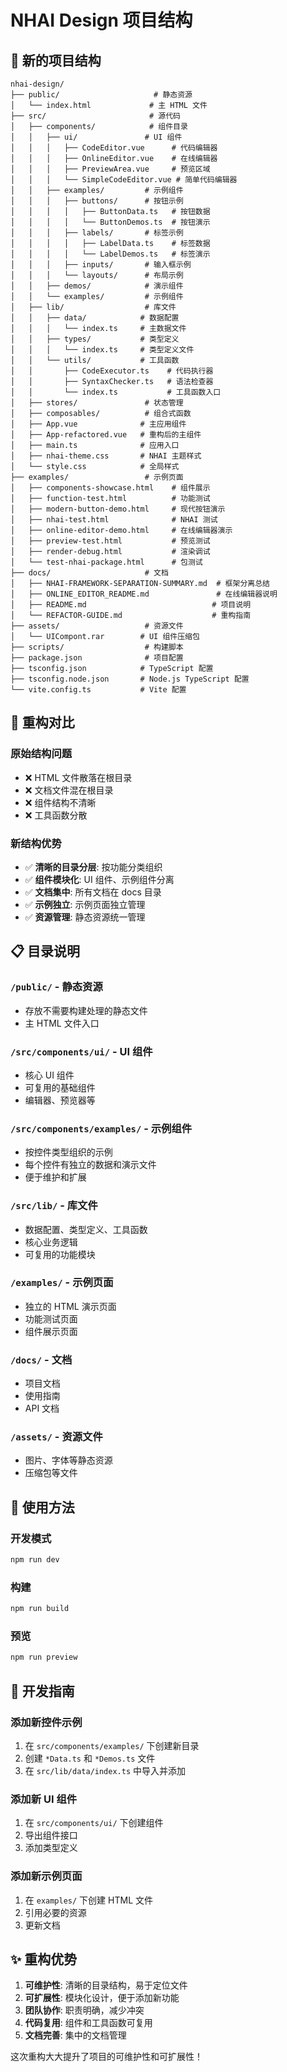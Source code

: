 # NHAI Design 项目结构

## 📁 新的项目结构

```
nhai-design/
├── public/                     # 静态资源
│   └── index.html             # 主 HTML 文件
├── src/                       # 源代码
│   ├── components/            # 组件目录
│   │   ├── ui/               # UI 组件
│   │   │   ├── CodeEditor.vue      # 代码编辑器
│   │   │   ├── OnlineEditor.vue    # 在线编辑器
│   │   │   ├── PreviewArea.vue     # 预览区域
│   │   │   └── SimpleCodeEditor.vue # 简单代码编辑器
│   │   ├── examples/         # 示例组件
│   │   │   ├── buttons/      # 按钮示例
│   │   │   │   ├── ButtonData.ts   # 按钮数据
│   │   │   │   └── ButtonDemos.ts  # 按钮演示
│   │   │   ├── labels/       # 标签示例
│   │   │   │   ├── LabelData.ts    # 标签数据
│   │   │   │   └── LabelDemos.ts   # 标签演示
│   │   │   ├── inputs/       # 输入框示例
│   │   │   └── layouts/      # 布局示例
│   │   ├── demos/            # 演示组件
│   │   └── examples/         # 示例组件
│   ├── lib/                  # 库文件
│   │   ├── data/            # 数据配置
│   │   │   └── index.ts     # 主数据文件
│   │   ├── types/           # 类型定义
│   │   │   └── index.ts     # 类型定义文件
│   │   └── utils/           # 工具函数
│   │       ├── CodeExecutor.ts    # 代码执行器
│   │       ├── SyntaxChecker.ts   # 语法检查器
│   │       └── index.ts           # 工具函数入口
│   ├── stores/               # 状态管理
│   ├── composables/          # 组合式函数
│   ├── App.vue              # 主应用组件
│   ├── App-refactored.vue   # 重构后的主组件
│   ├── main.ts              # 应用入口
│   ├── nhai-theme.css       # NHAI 主题样式
│   └── style.css            # 全局样式
├── examples/                 # 示例页面
│   ├── components-showcase.html    # 组件展示
│   ├── function-test.html          # 功能测试
│   ├── modern-button-demo.html     # 现代按钮演示
│   ├── nhai-test.html              # NHAI 测试
│   ├── online-editor-demo.html     # 在线编辑器演示
│   ├── preview-test.html           # 预览测试
│   ├── render-debug.html           # 渲染调试
│   └── test-nhai-package.html      # 包测试
├── docs/                     # 文档
│   ├── NHAI-FRAMEWORK-SEPARATION-SUMMARY.md  # 框架分离总结
│   ├── ONLINE_EDITOR_README.md               # 在线编辑器说明
│   ├── README.md                            # 项目说明
│   └── REFACTOR-GUIDE.md                    # 重构指南
├── assets/                   # 资源文件
│   └── UICompont.rar        # UI 组件压缩包
├── scripts/                  # 构建脚本
├── package.json              # 项目配置
├── tsconfig.json            # TypeScript 配置
├── tsconfig.node.json       # Node.js TypeScript 配置
└── vite.config.ts           # Vite 配置
```

## 🔄 重构对比

### 原始结构问题
- ❌ HTML 文件散落在根目录
- ❌ 文档文件混在根目录
- ❌ 组件结构不清晰
- ❌ 工具函数分散

### 新结构优势
- ✅ **清晰的目录分层**: 按功能分类组织
- ✅ **组件模块化**: UI 组件、示例组件分离
- ✅ **文档集中**: 所有文档在 docs 目录
- ✅ **示例独立**: 示例页面独立管理
- ✅ **资源管理**: 静态资源统一管理

## 📋 目录说明

### `/public/` - 静态资源
- 存放不需要构建处理的静态文件
- 主 HTML 文件入口

### `/src/components/ui/` - UI 组件
- 核心 UI 组件
- 可复用的基础组件
- 编辑器、预览器等

### `/src/components/examples/` - 示例组件
- 按控件类型组织的示例
- 每个控件有独立的数据和演示文件
- 便于维护和扩展

### `/src/lib/` - 库文件
- 数据配置、类型定义、工具函数
- 核心业务逻辑
- 可复用的功能模块

### `/examples/` - 示例页面
- 独立的 HTML 演示页面
- 功能测试页面
- 组件展示页面

### `/docs/` - 文档
- 项目文档
- 使用指南
- API 文档

### `/assets/` - 资源文件
- 图片、字体等静态资源
- 压缩包等文件

## 🚀 使用方法

### 开发模式
```bash
npm run dev
```

### 构建
```bash
npm run build
```

### 预览
```bash
npm run preview
```

## 🔧 开发指南

### 添加新控件示例
1. 在 `src/components/examples/` 下创建新目录
2. 创建 `*Data.ts` 和 `*Demos.ts` 文件
3. 在 `src/lib/data/index.ts` 中导入并添加

### 添加新 UI 组件
1. 在 `src/components/ui/` 下创建组件
2. 导出组件接口
3. 添加类型定义

### 添加新示例页面
1. 在 `examples/` 下创建 HTML 文件
2. 引用必要的资源
3. 更新文档

## ✨ 重构优势

1. **可维护性**: 清晰的目录结构，易于定位文件
2. **可扩展性**: 模块化设计，便于添加新功能
3. **团队协作**: 职责明确，减少冲突
4. **代码复用**: 组件和工具函数可复用
5. **文档完善**: 集中的文档管理

这次重构大大提升了项目的可维护性和可扩展性！
